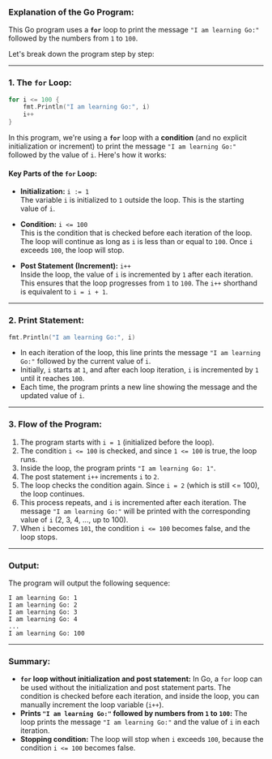 ### Explanation of the Go Program:

This Go program uses a **`for`** loop to print the message `"I am learning Go:"` followed by the numbers from `1` to `100`.

Let's break down the program step by step:

---

### 1. **The `for` Loop:**

```go
for i <= 100 {
    fmt.Println("I am learning Go:", i)
    i++
}
```

In this program, we're using a **`for`** loop with a **condition** (and no explicit initialization or increment) to print the message `"I am learning Go:"` followed by the value of `i`. Here's how it works:

#### Key Parts of the `for` Loop:

- **Initialization:** `i := 1`  
   The variable `i` is initialized to `1` outside the loop. This is the starting value of `i`.

- **Condition:** `i <= 100`  
   This is the condition that is checked before each iteration of the loop. The loop will continue as long as `i` is less than or equal to `100`. Once `i` exceeds `100`, the loop will stop.

- **Post Statement (Increment):** `i++`  
   Inside the loop, the value of `i` is incremented by `1` after each iteration. This ensures that the loop progresses from `1` to `100`. The `i++` shorthand is equivalent to `i = i + 1`.

---

### 2. **Print Statement:**

```go
fmt.Println("I am learning Go:", i)
```

- In each iteration of the loop, this line prints the message `"I am learning Go:"` followed by the current value of `i`.
- Initially, `i` starts at `1`, and after each loop iteration, `i` is incremented by `1` until it reaches `100`.
- Each time, the program prints a new line showing the message and the updated value of `i`.

---

### 3. **Flow of the Program:**

1. The program starts with `i = 1` (initialized before the loop).
2. The condition `i <= 100` is checked, and since `1 <= 100` is true, the loop runs.
3. Inside the loop, the program prints `"I am learning Go: 1"`.
4. The post statement `i++` increments `i` to `2`.
5. The loop checks the condition again. Since `i = 2` (which is still <= 100), the loop continues.
6. This process repeats, and `i` is incremented after each iteration. The message `"I am learning Go:"` will be printed with the corresponding value of `i` (2, 3, 4, ..., up to 100).
7. When `i` becomes `101`, the condition `i <= 100` becomes false, and the loop stops.

---

### **Output:**

The program will output the following sequence:

```
I am learning Go: 1
I am learning Go: 2
I am learning Go: 3
I am learning Go: 4
...
I am learning Go: 100
```

---

### **Summary:**

- **`for` loop without initialization and post statement:** In Go, a `for` loop can be used without the initialization and post statement parts. The condition is checked before each iteration, and inside the loop, you can manually increment the loop variable (`i++`).
- **Prints `"I am learning Go:"` followed by numbers from `1` to `100`:** The loop prints the message `"I am learning Go:"` and the value of `i` in each iteration.
- **Stopping condition:** The loop will stop when `i` exceeds `100`, because the condition `i <= 100` becomes false.